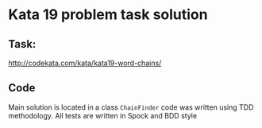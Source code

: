 # Kata 19 problem task solution

## Task:
http://codekata.com/kata/kata19-word-chains/

## Code
Main solution is located in a class `ChainFinder` code was written using TDD methodology. All tests are written in Spock and BDD style
